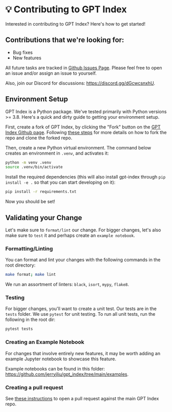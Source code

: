 # 💡 Contributing to GPT Index

Interested in contributing to GPT Index? Here's how to get started! 

## Contributions that we're looking for:
- Bug fixes
- New features

All future tasks are tracked in [Github Issues Page](https://github.com/jerryjliu/gpt_index/issues).
Please feel free to open an issue and/or assign an issue to yourself.

Also, join our Discord for discussions: https://discord.gg/dGcwcsnxhU.

## Environment Setup

GPT Index is a Python package. We've tested primarily with Python versions >= 3.8. Here's a quick
and dirty guide to getting your environment setup.

First, create a fork of GPT Index, by clicking the "Fork" button on the [GPT Index Github page](https://github.com/jerryjliu/gpt_index).
Following [these steps](https://docs.github.com/en/get-started/quickstart/fork-a-repo) for more details
on how to fork the repo and clone the forked repo.

Then, create a new Python virtual environment. The command below creates an environment in `.venv`,
and activates it:
```bash
python -m venv .venv
source .venv/bin/activate
```

Install the required dependencies (this will also install gpt-index through `pip install -e .` 
so that you can start developing on it):

```bash
pip install -r requirements.txt
```

Now you should be set! 


## Validating your Change

Let's make sure to `format/lint` our change. For bigger changes,
let's also make sure to `test` it and perhaps create an `example notebook`.

### Formatting/Linting

You can format and lint your changes with the following commands in the root directory:

```bash
make format; make lint
```

We run an assortment of linters: `black`, `isort`, `mypy`, `flake8`.

### Testing

For bigger changes, you'll want to create a unit test. Our tests are in the `tests` folder.
We use `pytest` for unit testing. To run all unit tests, run the following in the root dir:

```bash
pytest tests
```

### Creating an Example Notebook

For changes that involve entirely new features, it may be worth adding an example Jupyter notebook to showcase
this feature. 

Example notebooks can be found in this folder: https://github.com/jerryjliu/gpt_index/tree/main/examples.


### Creating a pull request

See [these instructions](https://docs.github.com/en/pull-requests/collaborating-with-pull-requests/proposing-changes-to-your-work-with-pull-requests/creating-a-pull-request-from-a-fork)
to open a pull request against the main GPT Index repo.













